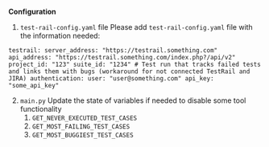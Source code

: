 **Configuration**

1. `test-rail-config.yaml` file
Please add `test-rail-config.yaml` file with the information needed:

`
testrail:
    server_address: "https://testrail.something.com"
    api_address: "https://testrail.something.com/index.php?/api/v2"
    project_id: "123"
    suite_id: "1234" # Test run that tracks failed tests and links them with bugs (workaround for not connected TestRail and JIRA)
    authentication:
        user: "user@something.com"
        api_key: "some_api_key"
`

2. `main.py`
Update the state of variables if needed to disable some tool functionality
   1. `GET_NEVER_EXECUTED_TEST_CASES`
   2. `GET_MOST_FAILING_TEST_CASES`
   3. `GET_MOST_BUGGIEST_TEST_CASES`
